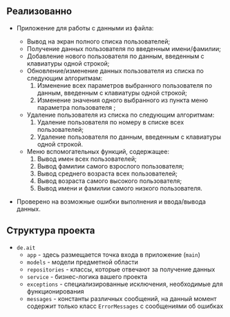 ## Реализованно
* Приложение для работы с данными из файла:
  - Вывод на экран полного списка пользователей;
  - Получение данных пользователя по введенным имени/фамилии;
  - Добавление нового пользователя по данным, введенным с клавиатуры одной строкой;
  - Обновление/изменение данных пользователя из списка по следующим алгоритмам:
    1. Изменение всех параметров выбранного пользователя по данным, введенным с клавиатуры одной строкой;
    2. Изменение значения одного выбранного из пункта меню параметра пользователя ;
  - Удаление пользователя из списка по следующим алгоритмам:
    1. Удаление пользователя по номеру в списке всех пользователей;
    2. Удаление пользователя по данным, введенным с клавиатуры одной строкой.
  - Меню вспомогательных функций, содержащее:
    1. Вывод имен всех пользователей;
    2. Вывод фамилии самого взрослого пользователя;
    3. Вывод среднего возраста всех пользователей;
    4. Вывод возраста самого высокого пользователя;
    5. Вывод имени и фамилии самого низкого пользователя.

* Проверено на возможные ошибки выполнения и ввода/вывода данных.




## Структура проекта

* `de.ait`
  * `app` - здесь размещается точка входа в приложение (`main`)
  * `models` - модели предметной области
  * `repositories` - классы, которые отвечают за получение данных 
  * `service` - бизнес-логика вашего проекта 
  * `exceptions` - специализированные исключения, необходимые для функционирования
  * `messages` - константы различных сообщений, на данный момент содержит только класс `ErrorMessages` с сообщениями об ошибках



